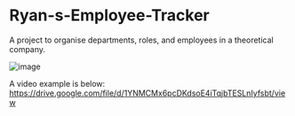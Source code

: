 # Ryan-s-Employee-Tracker
A project to organise departments, roles, and employees in a theoretical company.

![image](https://user-images.githubusercontent.com/102547169/174921813-25f3695b-44ab-444e-a154-5394b7ad3f4a.png)

A video example is below:
https://drive.google.com/file/d/1YNMCMx6pcDKdsoE4iTqjbTESLnIyfsbt/view
